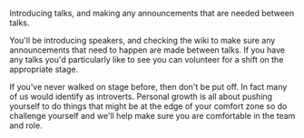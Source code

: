 Introducing talks, and making any announcements that are needed between talks.

You'll be introducing speakers, and checking the wiki to make sure any announcements that need to happen are made between talks. If you have any talks you'd particularly like to see you can volunteer for a shift on the appropriate stage.

If you've never walked on stage before, then don't be put off. In fact many of us would identify as introverts. Personal growth is all about pushing yourself to do things that might be at the edge of your comfort zone so do challenge yourself and we'll help make sure you are comfortable in the team and role.
